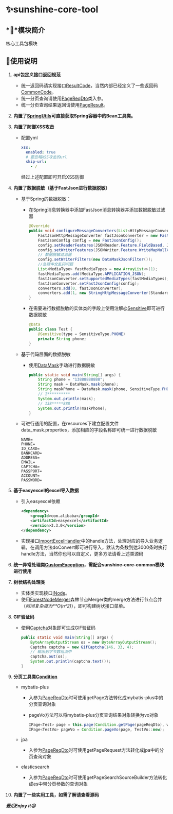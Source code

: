 # ✨sunshine-core-tool

## *💎*模块简介

核心工具包模块

## 💫使用说明

1. **api包定义接口返回规范**
   - 统一返回码请实现接口[ResultCode](src%2Fmain%2Fjava%2Forg%2Fsunshine%2Fcore%2Ftool%2Fapi%2Fcode%2FResultCode.java)，当然内部已经定义了一些返回码[CommonCode](src%2Fmain%2Fjava%2Forg%2Fsunshine%2Fcore%2Ftool%2Fapi%2Fcode%2FCommonCode.java)。
   - 统一分页查询请使用[PageReqDto](src%2Fmain%2Fjava%2Forg%2Fsunshine%2Fcore%2Ftool%2Fapi%2Frequest%2FPageReqDto.java)类入参。
   - 统一分页查询结果返回请使用[PageResult](src%2Fmain%2Fjava%2Forg%2Fsunshine%2Fcore%2Ftool%2Fapi%2Fresponse%2FPageResult.java)。

2. **内置了[SpringUtils](src%2Fmain%2Fjava%2Forg%2Fsunshine%2Fcore%2Ftool%2Futil%2FSpringUtils.java)可直接获取Spring容器中的Bean工具类。**

3. **内置了防御XSS攻击**

   - 配置yml

     ```yaml
     xss: 
       enabled: true
       # 要忽略XSS攻击的url
       skip-url: 
         - /
     ```

     经过上述配置即可开启XSS防御

4. **内置了数据脱敏（基于FastJson进行数据脱敏）**

   - 基于Spring的数据脱敏：

     - 在Spring消息转换器中添加FastJson消息转换器并添加数据脱敏过滤器

       ```java
       @Override
       public void configureMessageConverters(List<HttpMessageConverter<?>> converters) {
           FastJsonHttpMessageConverter fastJsonConverter = new FastJsonHttpMessageConverter();
           FastJsonConfig config = new FastJsonConfig();
           config.setReaderFeatures(JSONReader.Feature.FieldBased, JSONReader.Feature.SupportArrayToBean);
           config.setWriterFeatures(JSONWriter.Feature.WriteMapNullValue);
           // 数据脱敏过滤器
           config.setWriterFilters(new DataMaskJsonFilter());
           //处理中文乱码问题
           List<MediaType> fastMediaTypes = new ArrayList<>(1);
           fastMediaTypes.add(MediaType.APPLICATION_JSON);
           fastJsonConverter.setSupportedMediaTypes(fastMediaTypes);
           fastJsonConverter.setFastJsonConfig(config);
           converters.add(0, fastJsonConverter);
           converters.add(1, new StringHttpMessageConverter(StandardCharsets.UTF_8));
       }
       ```

     - 在需要进行数据脱敏的实体类的字段上使用注解@[Sensitive](src%2Fmain%2Fjava%2Forg%2Fsunshine%2Fcore%2Ftool%2Fdatamask%2FSensitive.java)即可进行数据脱敏

       ```java
       @Data
       public class Test {
           @Sensitive(type = SensitiveType.PHONE)
           private String phone;
       }
       ```

   - 基于代码层面的数据脱敏

     - 使用[DataMask](src%2Fmain%2Fjava%2Forg%2Fsunshine%2Fcore%2Ftool%2Fdatamask%2FDataMask.java)手动进行数据脱敏

       ```java
       public static void main(String[] args) {
           String phone = "13888888888";
           String mask = DataMask.mask(phone);
           String maskPhone = DataMask.mask(phone, SensitiveType.PHONE);
           // 1**********
           System.out.println(mask);
           // 138*****888
           System.out.println(maskPhone);
       }
       ```

   - 可进行通用的配置，在resources下建立配置文件data_mask.properties，添加相应的字段名称即可统一进行数据脱敏

     ```properties
     NAME=
     PHONE=
     ID_CARD=
     BANKCARD=
     ADDRESS=
     EMAIL=
     CAPTCHA=
     PASSPORT=
     ACCOUNT=
     PASSWORD=
     ```

5. **基于easyexcel的excel导入数据**

   - 引入easyexcel依赖

     ```xml
     <dependency>
         <groupId>com.alibaba</groupId>
         <artifactId>easyexcel</artifactId>
         <version>3.3.0</version>
     </dependency>
     ```

     

   - 实现接口[ImportExcelHandler](src%2Fmain%2Fjava%2Forg%2Fsunshine%2Fcore%2Ftool%2Fexcel%2FImportExcelHandler.java)中的handle方法，处理对应的导入业务逻辑，在调用方法doConvert即可进行导入，默认为条数到达3000条时执行handle方法，当然你也可以自定义，更多方法请看上述类源码

6. **统一异常处理类[CustomException](src%2Fmain%2Fjava%2Forg%2Fsunshine%2Fcore%2Ftool%2Fexception%2FCustomException.java)，需配合sunshine-core-common模块进行使用**

7. **树状结构处理类**

   - 实体类实现接口[INode](src%2Fmain%2Fjava%2Forg%2Fsunshine%2Fcore%2Ftool%2Fnode%2FINode.java)。
   - 使用[ForestNodeMerger](src%2Fmain%2Fjava%2Forg%2Fsunshine%2Fcore%2Ftool%2Fnode%2FForestNodeMerger.java)森林节点Merger类的merge方法进行节点合并（*时间复杂度为**O(n^2)*），即可构建树状接口菜单。

8. **GIF验证码**

   - 使用[Captcha](src%2Fmain%2Fjava%2Forg%2Fsunshine%2Fcore%2Ftool%2Fsupport%2Fvcode%2FCaptcha.java)对象即可生成GIF验证码

     ```java
     public static void main(String[] args) {
         ByteArrayOutputStream os = new ByteArrayOutputStream();
         Captcha captcha = new GifCaptcha(146, 33, 4);
         // 输出到字节数组流中
         captcha.out(os);
         System.out.println(captcha.text());
     }
     ```

9. **分页工具类[Condition](src%2Fmain%2Fjava%2Forg%2Fsunshine%2Fcore%2Ftool%2Fsupport%2FCondition.java)**

   - mybatis-plus

     - 入参为[PageReqDto](src%2Fmain%2Fjava%2Forg%2Fsunshine%2Fcore%2Ftool%2Fapi%2Frequest%2FPageReqDto.java)时可使用getPage方法转化成mybatis-plus中的分页查询对象

     - pageVo方法可以将mybatis-plus分页查询结果对象转换为vo对象

       ```java
       IPage<Test> page = this.page(Condition.getPage(pageReqDto), wrapper);
       IPage<TestVo> pageVo = Condition.pageVo(page, TestVo::new);
       ```

       

   - jpa

     - 入参为[PageReqDto](src%2Fmain%2Fjava%2Forg%2Fsunshine%2Fcore%2Ftool%2Fapi%2Frequest%2FPageReqDto.java)时可使用getPageRequest方法转化成jpa中的分页查询对象

   - elasticsearch

     - 入参为[PageReqDto](src%2Fmain%2Fjava%2Forg%2Fsunshine%2Fcore%2Ftool%2Fapi%2Frequest%2FPageReqDto.java)时可使用getPageSearchSourceBuilder方法转化成es中带分页参数的查询对象

10. **内置了一些实用工具，如需了解请查看源码**



***最后Enjoy it😍***